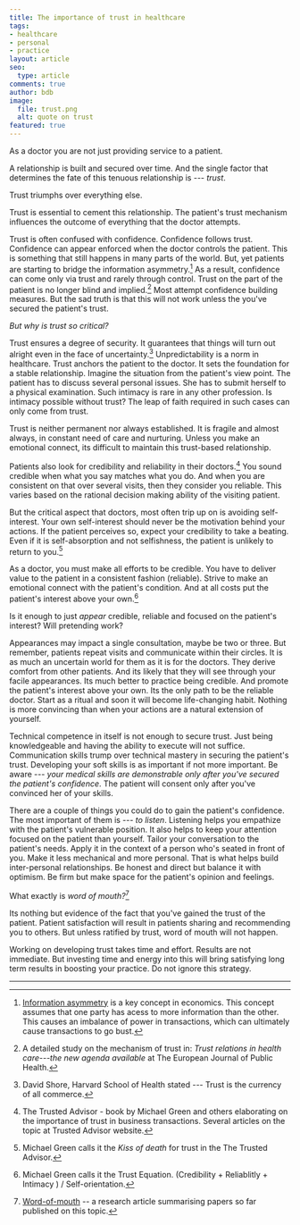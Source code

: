 ```yaml
---
title: The importance of trust in healthcare
tags:
- healthcare
- personal
- practice
layout: article
seo:
  type: article
comments: true
author: bdb
image:
  file: trust.png
  alt: quote on trust
featured: true
---
```

As a doctor you are not just providing service to a patient.

A relationship is built and secured over time. And the single factor that determines the fate of this tenuous relationship is --- *trust*.

Trust triumphs over everything else.

Trust is essential to cement this relationship. The patient's trust mechanism influences the outcome of everything that the doctor attempts.

Trust is often confused with confidence. Confidence follows trust. Confidence can appear enforced when the doctor controls the patient. This is something that still happens in many parts of the world. But, yet patients are starting to bridge the information asymmetry.[^InfoAsymmetry] As a result, confidence can come only via trust and rarely through control. Trust on the part of the patient is no longer blind and implied.[^EurPub2006-1] Most attempt confidence building measures. But the sad truth is that this will not work unless the you've secured the patient's trust.

*But why is trust so critical?*

Trust ensures a degree of security. It guarantees that things will turn out alright even in the face of uncertainty.[^DavidShore] Unpredictability is a norm in healthcare. Trust anchors the patient to the doctor. It sets the foundation for a stable relationship. Imagine the situation from the patient's view point. The patient has to discuss several personal issues. She has to submit herself to a physical examination. Such intimacy is rare in any other profession. Is intimacy possible without trust? The leap of faith required in such cases can only come from trust.

Trust is neither permanent nor always established. It is fragile and almost always, in constant need of care and nurturing. Unless you make an emotional connect, its difficult to maintain this trust-based relationship.

Patients also look for credibility and reliability in their doctors.[^MichaelGreen1] You sound credible when what you say matches what you do. And when you are consistent on that over several visits, then they consider you reliable. This varies based on the rational decision making ability of the visiting patient.

But the critical aspect that doctors, most often trip up on is avoiding self-interest. Your own self-interest should never be the motivation behind your actions. If the patient perceives so, expect your credibility to take a beating. Even if it is self-absorption and not selfishness, the patient is unlikely to return to  you.[^MichaelGreen2]

As a doctor, you must make all efforts to be credible. You have to deliver value to the patient in a consistent fashion (reliable). Strive to make an emotional connect with the patient's condition. And at all costs put the patient's interest above your own.[^MichaelGreen3]

Is it enough to just *appear* credible, reliable and focused on the patient's interest? Will pretending work?

Appearances may impact a single consultation, maybe be two or three. But remember, patients repeat visits and communicate within their circles. It is as much an uncertain world for them as it is for the doctors. They derive comfort from other patients. And its likely that they will see through your facile appearances. Its much better to practice being credible. And promote the patient's interest above your own. Its the only path to be the reliable doctor. Start as a ritual and soon it will become life-changing habit. Nothing is more convincing than when your actions are a natural extension of yourself.

Technical competence in itself is not enough to secure trust. Just being knowledgeable and having the ability to execute will not suffice. Communication skills trump over technical mastery in securing the patient's trust. Developing your soft skills is as important if not more important. Be aware --- *your medical skills are demonstrable only after you've secured the patient's confidence*. The patient will consent only after you've convinced her of your skills.

There are a couple of things you could do to gain the patient's confidence. The most important of them is --- *to listen*. Listening helps you empathize with the patient's vulnerable position. It also helps to keep your attention focused on the patient than yourself. Tailor your conversation to the patient's needs. Apply it in the context of a person who's seated in front of you. Make it less mechanical and more personal. That is what helps build inter-personal relationships. Be honest and direct but balance it with optimism. Be firm but make space for the patient's opinion and feelings.

What exactly is *word of mouth?*[^WOM]

Its nothing but evidence of the fact that you've gained the trust of the patient. Patient satisfaction will result in patients sharing and recommending you to others. But unless ratified by trust, word of mouth will not happen.

Working on developing trust takes time and effort. Results are not immediate. But investing time and energy into this will bring satisfying long term results in boosting your practice. Do not ignore this strategy.

-----

[^EurPub2006-1]: A detailed study on the mechanism of trust in: *Trust relations in health care---the new agenda available* at The European Journal of Public Health.
[^DavidShore]: David Shore, Harvard School of Health stated --- Trust is the currency of all commerce.
[^MichaelGreen1]: The Trusted Advisor - book by Michael Green and others elaborating on the importance of trust in business transactions. Several articles on the topic at Trusted Advisor website.
[^MichaelGreen2]: Michael Green calls it the *Kiss of death* for trust in the The Trusted Advisor.
[^MichaelGreen3]: Michael Green calls it the Trust Equation. (Credibility + Reliablitly + Intimacy ) / Self-orientation.
[^InfoAsymmetry]: [Information asymmetry](https://en.wikipedia.org/wiki/Information_asymmetry) is a key concept in economics. This concept assumes that one party has acess to more information than the other. This causes an imbalance of power in transactions, which can ultimately cause transactions to go bust.
[^WOM]: [Word-of-mouth](http://link.springer.com/article/10.1007/s12208-016-0154-y) -- a research article summarising papers so far published on this topic.
[^EurPub2006-2]:

